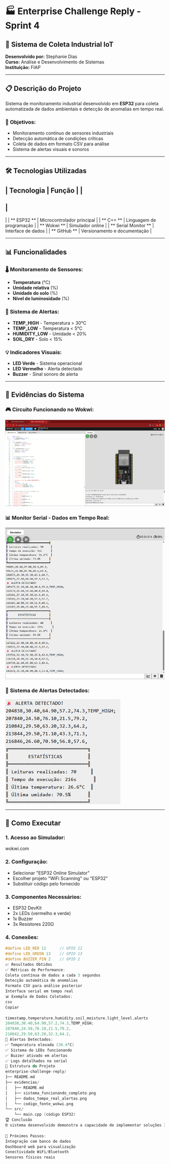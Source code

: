 # 🏭 Enterprise Challenge Reply - Sprint 4

## 🎯 Sistema de Coleta Industrial IoT
**Desenvolvido por:** Stephanie Dias  
**Curso:** Análise e Desenvolvimento de Sistemas  
**Instituição:** FIAP  

---

## 📋 Descrição do Projeto

Sistema de monitoramento industrial desenvolvido em **ESP32** para coleta automatizada de dados ambientais e detecção de anomalias em tempo real.

### 🎯 **Objetivos:**
- Monitoramento contínuo de sensores industriais
- Detecção automática de condições críticas
- Coleta de dados em formato CSV para análise
- Sistema de alertas visuais e sonoros

---

## 🛠️ Tecnologias Utilizadas

|
 Tecnologia 
|
 Função 
|
|
------------
|
---------
|
|
**
ESP32
**
|
 Microcontrolador principal 
|
|
**
C++
**
|
 Linguagem de programação 
|
|
**
Wokwi
**
|
 Simulador online 
|
|
**
Serial Monitor
**
|
 Interface de dados 
|
|
**
GitHub
**
|
 Versionamento e documentação 
|

---

## 📊 Funcionalidades

### 🌡️ **Monitoramento de Sensores:**
- **Temperatura** (°C)
- **Umidade relativa** (%)
- **Umidade do solo** (%)
- **Nível de luminosidade** (%)

### 🚨 **Sistema de Alertas:**
- **TEMP_HIGH** - Temperatura > 30°C
- **TEMP_LOW** - Temperatura < 5°C
- **HUMIDITY_LOW** - Umidade < 20%
- **SOIL_DRY** - Solo < 15%

### 💡 **Indicadores Visuais:**
- **LED Verde** - Sistema operacional
- **LED Vermelho** - Alerta detectado
- **Buzzer** - Sinal sonoro de alerta

---

## 📸 Evidências do Sistema

### 🎮 **Circuito Funcionando no Wokwi:**
![Circuito ESP32](evidencias/wokwi_circuito_funcionando.png)

### 📊 **Monitor Serial - Dados em Tempo Real:**
![Dados Coletados](evidencias/monitor_serial_dados.png)

### 🚨 **Sistema de Alertas Detectados:**
![Alertas Funcionando](evidencias/sistema_com_alertas.png)

---

## 🚀 Como Executar

### **1. Acesso ao Simulador:**

wokwi.com


### **2. Configuração:**
- Selecionar "ESP32 Online Simulator"
- Escolher projeto "WiFi Scanning" ou "ESP32"
- Substituir código pelo fornecido

### **3. Componentes Necessários:**
- ESP32 DevKit
- 2x LEDs (vermelho e verde)
- 1x Buzzer
- 3x Resistores 220Ω

### **4. Conexões:**
```cpp
#define LED_RED 12      // GPIO 12
#define LED_GREEN 13    // GPIO 13
#define BUZZER_PIN 2    // GPIO 2
📈 Resultados Obtidos
✅ Métricas de Performance:
Coleta contínua de dados a cada 3 segundos
Detecção automática de anomalias
Formato CSV para análise posterior
Interface serial em tempo real
📊 Exemplo de Dados Coletados:
csv
Copiar

timestamp,temperature,humidity,soil_moisture,light_level,alerts
204838,30.40,64.90,57.2,74.3,TEMP_HIGH;
207840,24.50,76.10,21.5,79.2,
210842,29.50,63.20,32.3,64.2,
🎯 Alertas Detectados:
✅ Temperatura elevada (30.4°C)
✅ Sistema de LEDs funcionando
✅ Buzzer ativado em alertas
✅ Logs detalhados no serial
📁 Estrutura do Projeto
enterprise-challenge-reply/
├── README.md
├── evidencias/
│   ├── README.md
│   ├── sistema_funcionando_completo.png
│   ├── dados_tempo_real_alertas.png
│   └── codigo_fonte_wokwi.png
└── src/
    └── main.cpp (código ESP32)
🏆 Conclusão
O sistema desenvolvido demonstra a capacidade de implementar soluções IoT industriais eficientes, com monitoramento em tempo real e detecção automática de anomalias. A arquitetura modular permite fácil expansão e integração com outros sistemas.

🎯 Próximos Passos:
Integração com banco de dados
Dashboard web para visualização
Conectividade WiFi/Bluetooth
Sensores físicos reais
